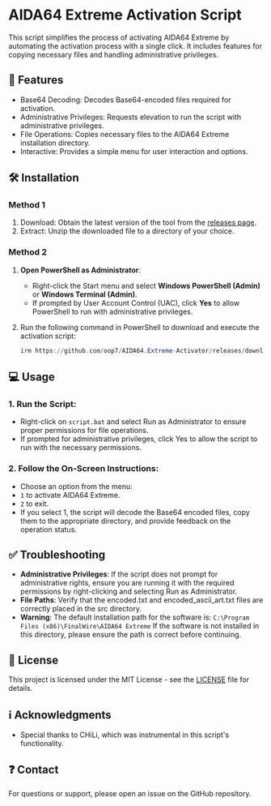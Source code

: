 # **AIDA64 Extreme Activation Script**

This script simplifies the process of activating AIDA64 Extreme by automating the activation process with a single click. It includes features for copying necessary files and handling administrative privileges.

## 💪 Features

- Base64 Decoding: Decodes Base64-encoded files required for activation.
- Administrative Privileges: Requests elevation to run the script with administrative privileges.
- File Operations: Copies necessary files to the AIDA64 Extreme installation directory.
- Interactive: Provides a simple menu for user interaction and options.

## 🛠️ Installation

### **Method 1**
1. Download: Obtain the latest version of the tool from the [releases page](https://github.com/oop7/AIDA64.Extreme-Activator/releases).
2. Extract: Unzip the downloaded file to a directory of your choice.

### **Method 2**
1. **Open PowerShell as Administrator**:
   - Right-click the Start menu and select **Windows PowerShell (Admin)** or **Windows Terminal (Admin)**.
   - If prompted by User Account Control (UAC), click **Yes** to allow PowerShell to run with administrative privileges.

2. Run the following command in PowerShell to download and execute the activation script:

   ```powershell
   irm https://github.com/oop7/AIDA64.Extreme-Activator/releases/download/v1.1/v1.1.zip -OutFile v1.1.zip; Expand-Archive v1.1.zip -DestinationPath . -Force; cmd.exe /c .\v1.1\script.bat
   ```

## 💻 Usage

### 1. Run the Script:
- Right-click on `script.bat` and select Run as Administrator to ensure proper permissions for file operations.
- If prompted for administrative privileges, click Yes to allow the script to run with the necessary permissions.

### 2. Follow the On-Screen Instructions:
- Choose an option from the menu:
- `1` to activate AIDA64 Extreme.
- `2` to exit.
- If you select 1, the script will decode the Base64 encoded files, copy them to the appropriate directory, and provide feedback on the operation status.

## ✅ Troubleshooting

- **Administrative Privileges**: If the script does not prompt for administrative rights, ensure you are running it with the required permissions by right-clicking and selecting Run as Administrator.
- **File Paths**: Verify that the encoded.txt and encoded_ascii_art.txt files are correctly placed in the src directory.
- **Warning**: The default installation path for the software is:
``C:\Program Files (x86)\FinalWire\AIDA64 Extreme``
If the software is not installed in this directory, please ensure the path is correct before continuing.

## 📜 License

This project is licensed under the MIT License - see the [LICENSE](LICENSE) file for details.

## ℹ️ Acknowledgments

- Special thanks to CHiLi, which was instrumental in this script's functionality.

## ❓ Contact

For questions or support, please open an issue on the GitHub repository.

